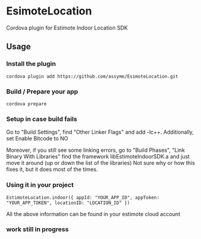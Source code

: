 # EsimoteLocation
Cordova plugin for Estimote Indoor Location SDK

## Usage

### Install the plugin

`cordova plugin add https://github.com/assyme/EsimoteLocation.git`

### Build / Prepare your app

`cordova prepare`

### Setup in case build fails
Go to "Build Settings", find "Other Linker Flags" and add -lc++. Additionally, set Enable Bitcode to NO

Moreover, if you still see some linking errors, go to "Build Phases", "Link Binary With Libraries" find the framework libEstimoteIndoorSDK.a and just move it around (up or down the list of the libraries)
Not sure why or how this fixes it, but it does most of the times.


### Using it in your project

`EstimoteLocation.indoor({
    appId: "YOUR_APP_ID",
    appToken: "YOUR_APP_TOKEN",
    locationID: "LOCATION_ID"
})`

All the above information can be found in your estimote cloud account


### work still in progress
